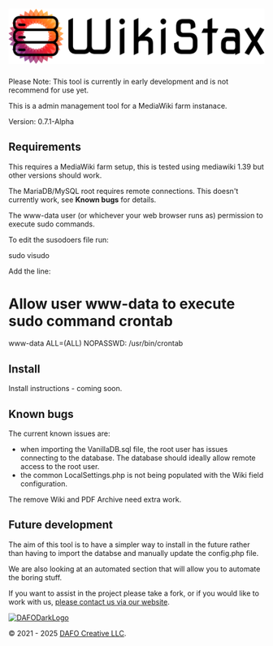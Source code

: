 [![WikistaxDarkLogo](https://raw.githubusercontent.com/dafogary/wikiStax/refs/heads/main/src/WikistaxDarkLogo.png)](https://wikistax.org)
==================
Please Note: This tool is currently in early development and is not recommend for use yet.

This is a admin management tool for a MediaWiki farm instanace.

Version: 0.7.1-Alpha

## Requirements

This requires a MediaWiki farm setup, this is tested using mediawiki 1.39 but other versions should work.

The MariaDB/MySQL root requires remote connections. This doesn't currently work, see **Known bugs** for details.

The www-data user (or whichever your web browser runs as) permission to execute sudo commands.

To edit the susodoers file run:
  
  sudo visudo

Add the line:

  # Allow user www-data to execute sudo command crontab
  www-data ALL=(ALL) NOPASSWD: /usr/bin/crontab


## Install

Install instructions - coming soon.

## Known bugs

 The current known issues are:

- when importing the VanillaDB.sql file, the root user has issues connecting to the database. The database should ideally allow remote access to the root user.
- the common LocalSettings.php is not being populated with the Wiki field configuration.

The remove Wiki and PDF Archive need extra work.

## Future development

The aim of this tool is to have a simpler way to install in the future rather than having to import the databse and manually update the config.php file.

We are also looking at an automated section that will allow you to automate the boring stuff.

If you want to assist in the project please take a fork, or if you would like to work with us, [please contact us via our website](https://dafocreative.com).

[![DAFODarkLogo](https://raw.githubusercontent.com/dafogary/wikiStax/refs/heads/main/src/DAFO_logo.png)](https://dafocreative.com)

© 2021 - 2025 [DAFO Creative LLC](https:/dafocreative.com).
